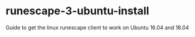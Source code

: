 # runescape-3-ubuntu-install
Guide to get the linux runescape client to work on Ubuntu 16.04 and 18.04
